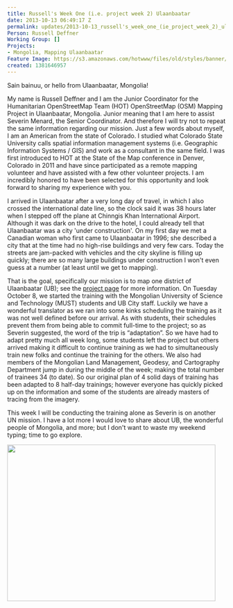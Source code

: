 ```yaml
---
title: Russell's Week One (i.e. project week 2) Ulaanbaatar
date: 2013-10-13 06:49:17 Z
permalink: updates/2013-10-13_russell's_week_one_(ie_project_week_2)_ulaanbaatar
Person: Russell Deffner
Working Group: []
Projects:
- Mongolia, Mapping Ulaanbaatar
Feature Image: https://s3.amazonaws.com/hotwww/files/old/styles/banner/public/UBTrainingDay1_2.JPG
created: 1381646957
---
```


<p>Sain bainuu, or hello from Ulaanbaatar, Mongolia!</p><p>My name is Russell Deffner and I am the Junior Coordinator for the Humanitarian OpenStreetMap Team (HOT) OpenStreetMap (OSM) Mapping Project in Ulaanbaatar, Mongolia. Junior meaning that I am here to assist Severin Menard, the Senior Coordinator. And therefore I will try not to repeat the same information regarding our mission. Just a few words about myself, I am an American from the state of Colorado. I studied what Colorado State University calls spatial information management systems (i.e. Geographic Information Systems / GIS) and work as a consultant in the same field. I was first introduced to HOT at the State of the Map conference in Denver, Colorado in 2011 and have since participated as a remote mapping volunteer and have assisted with a few other volunteer projects. I am incredibly honored to have been selected for this opportunity and look forward to sharing my experience with you.<!--break--></p><p>I arrived in Ulaanbaatar after a very long day of travel, in which I also crossed the international date line, so the clock said it was 38 hours later when I stepped off the plane at Chinngis Khan International Airport. Although it was dark on the drive to the hotel, I could already tell that Ulaanbaatar was a city 'under construction'. On my first day we met a Canadian woman who first came to Ulaanbaatar in 1996; she described a city that at the time had no high-rise buildings and very few cars. Today the streets are jam-packed with vehicles and the city skyline is filling up quickly; there are so many large buildings under construction I won't even guess at a number (at least until we get to mapping).</p><p>That is the goal, specifically our mission is to map one district of Ulaanbaatar (UB); see the <a href="http://hot.openstreetmap.org/projects/mongolia_mapping_ulaanbaatar_0"> project page</a> for more information. On Tuesday October 8, we started the training with the Mongolian University of Science and Technology (MUST) students and UB City staff. Luckily we have a wonderful translator as we ran into some kinks scheduling the training as it was not well defined before our arrival. As with students, their schedules prevent them from being able to commit full-time to the project; so as Severin suggested, the word of the trip is “adaptation”. So we have had to adapt pretty much all week long, some students left the project but others arrived making it difficult to continue training as we had to simultaneously train new folks and continue the training for the others. We also had members of the Mongolian Land Management, Geodesy, and Cartography Department jump in during the middle of the week; making the total number of trainees 34 (to date). So our original plan of 4 solid days of training has been adapted to 8 half-day trainings; however everyone has quickly picked up on the information and some of the students are already masters of tracing from the imagery.</p><p>This week I will be conducting the training alone as Severin is on another UN mission. I have a lot more I would love to share about UB, the wonderful people of Mongolia, and more; but I don't want to waste my weekend typing; time to go explore.</p><p><img class="image-large" src="https://s3.amazonaws.com/hotwww/files/old/styles/large/public/UBTrainingDay1_2_0.JPG?itok=CQ-wfgRo" alt="" height="360" width="480"></p>
